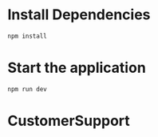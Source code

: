# Install Dependencies

```
npm install
```
# Start the application
```
npm run dev
```
# CustomerSupport
